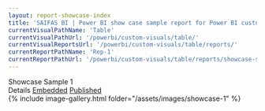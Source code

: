 ```yaml
---
layout: report-showcase-index
title: 'SAIFAS BI | Power BI show case sample report for Power BI custom visual - SAIFAS Table'
currentVisualPathName: 'Table'
currentVisualPathUrl: '/powerbi/custom-visuals/table/'
currentVisualReportsUrl: '/powerbi/custom-visuals/table/reports/'
currentReportPathName: 'Rep-1'
currentReportPathUrl: '/powerbi/custom-visuals/table/reports/showcase-sample-1/'
---
```

<div class="home-body__title">Showcase Sample 1</div>
<div class='columns-container'>
  <div class='left-column'>
    Details
    <a class='btn' href='./embedded'>Embedded</a>
    <a class='btn' href='./published'>Published</a>
  </div>
  <div class='right-column'>
    {% include image-gallery.html folder="/assets/images/showcase-1" %}
  </div>
</div>
